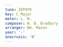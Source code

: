 ```yaml
---
tune: ZEPHYR
key: C Major
meter: L. M.
composer: W. B. Bradbury
arranger: Wm. Mason
year: '-'
anacrusis: '0'
---
```

